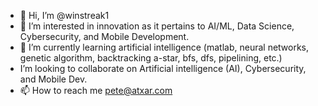 - 👋 Hi, I’m @winstreak1
- 👀 I’m interested in innovation as it pertains to AI/ML, Data Science, Cybersecurity, and Mobile Development.
- 🌱 I’m currently learning artificial intelligence (matlab, neural networks, genetic algorithm, backtracking a-star, bfs, dfs, pipelining, etc.)
- I’m looking to collaborate on Artificial intelligence (AI), Cybersecurity, and Mobile Dev.
- 📫 How to reach me pete@atxar.com

<!---
winstreak1/winstreak1 is a ✨ special ✨ repository because its `README.md` (this file) appears on your GitHub profile.
You can click the Preview link to take a look at your changes.
--->
